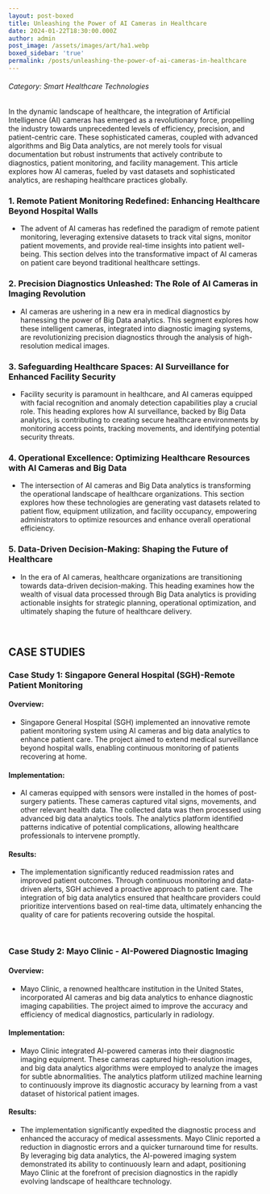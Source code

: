 ```yaml
---
layout: post-boxed
title: Unleashing the Power of AI Cameras in Healthcare
date: 2024-01-22T18:30:00.000Z
author: admin
post_image: /assets/images/art/ha1.webp
boxed_sidebar: 'true'
permalink: /posts/unleashing-the-power-of-ai-cameras-in-healthcare
---
```


###### Category: Smart Healthcare Technologies

In the dynamic landscape of healthcare, the integration of Artificial Intelligence (AI) cameras has emerged as a revolutionary force, propelling the industry towards unprecedented levels of efficiency, precision, and patient-centric care. These sophisticated cameras, coupled with advanced algorithms and Big Data analytics, are not merely tools for visual documentation but robust instruments that actively contribute to diagnostics, patient monitoring, and facility management. This article explores how AI cameras, fueled by vast datasets and sophisticated analytics, are reshaping healthcare practices globally.

### 1. Remote Patient Monitoring Redefined: Enhancing Healthcare Beyond Hospital Walls

* The advent of AI cameras has redefined the paradigm of remote patient monitoring, leveraging extensive datasets to track vital signs, monitor patient movements, and provide real-time insights into patient well-being. This section delves into the transformative impact of AI cameras on patient care beyond traditional healthcare settings.

### 2. Precision Diagnostics Unleashed: The Role of AI Cameras in Imaging Revolution

* AI cameras are ushering in a new era in medical diagnostics by harnessing the power of Big Data analytics. This segment explores how these intelligent cameras, integrated into diagnostic imaging systems, are revolutionizing precision diagnostics through the analysis of high-resolution medical images.

### 3. Safeguarding Healthcare Spaces: AI Surveillance for Enhanced Facility Security

* Facility security is paramount in healthcare, and AI cameras equipped with facial recognition and anomaly detection capabilities play a crucial role. This heading explores how AI surveillance, backed by Big Data analytics, is contributing to creating secure healthcare environments by monitoring access points, tracking movements, and identifying potential security threats.

### 4. Operational Excellence: Optimizing Healthcare Resources with AI Cameras and Big Data

* The intersection of AI cameras and Big Data analytics is transforming the operational landscape of healthcare organizations. This section explores how these technologies are generating vast datasets related to patient flow, equipment utilization, and facility occupancy, empowering administrators to optimize resources and enhance overall operational efficiency.

### 5. Data-Driven Decision-Making: Shaping the Future of Healthcare

* In the era of AI cameras, healthcare organizations are transitioning towards data-driven decision-making. This heading examines how the wealth of visual data processed through Big Data analytics is providing actionable insights for strategic planning, operational optimization, and ultimately shaping the future of healthcare delivery.

<br>

## CASE STUDIES

### Case Study 1: Singapore General Hospital (SGH)-Remote Patient Monitoring

#### Overview:

* Singapore General Hospital (SGH) implemented an innovative remote patient monitoring system using AI cameras and big data analytics to enhance patient care. The project aimed to extend medical surveillance beyond hospital walls, enabling continuous monitoring of patients recovering at home.

#### Implementation:

* AI cameras equipped with sensors were installed in the homes of post-surgery patients. These cameras captured vital signs, movements, and other relevant health data. The collected data was then processed using advanced big data analytics tools. The analytics platform identified patterns indicative of potential complications, allowing healthcare professionals to intervene promptly.

#### Results:

* The implementation significantly reduced readmission rates and improved patient outcomes. Through continuous monitoring and data-driven alerts, SGH achieved a proactive approach to patient care. The integration of big data analytics ensured that healthcare providers could prioritize interventions based on real-time data, ultimately enhancing the quality of care for patients recovering outside the hospital.

<br>

### Case Study 2: Mayo Clinic - AI-Powered Diagnostic Imaging

#### Overview:

* Mayo Clinic, a renowned healthcare institution in the United States, incorporated AI cameras and big data analytics to enhance diagnostic imaging capabilities. The project aimed to improve the accuracy and efficiency of medical diagnostics, particularly in radiology.

#### Implementation:

* Mayo Clinic integrated AI-powered cameras into their diagnostic imaging equipment. These cameras captured high-resolution images, and big data analytics algorithms were employed to analyze the images for subtle abnormalities. The analytics platform utilized machine learning to continuously improve its diagnostic accuracy by learning from a vast dataset of historical patient images.

#### Results:

* The implementation significantly expedited the diagnostic process and enhanced the accuracy of medical assessments. Mayo Clinic reported a reduction in diagnostic errors and a quicker turnaround time for results. By leveraging big data analytics, the AI-powered imaging system demonstrated its ability to continuously learn and adapt, positioning Mayo Clinic at the forefront of precision diagnostics in the rapidly evolving landscape of healthcare technology.
